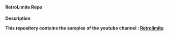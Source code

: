 <h4><b>RetroLimite Repo<b/><h4/>

Description

This repository contains the samples of the youtube channel : <a href="https://www.youtube.com/channel/UCIQeuV-IZyEOKTyoX7N2fbw">Retrolímite<a/>
